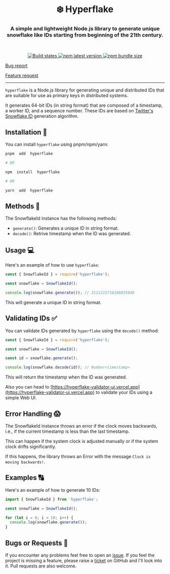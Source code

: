 <h1  align="center"  style="border-bottom: none;">❄️ Hyperflake </h1>

<h3  align="center">A simple and lightweight Node.js library to generate unique snowflake like IDs starting from beginning of the 21th century. </h3>

<br  />

<p  align="center">

<a  href="https://github.com/BRAVO68WEB/Hyperflake/actions/workflows/test.yml">

<img  alt="Build states"  src="https://github.com/BRAVO68WEB/Hyperflake/actions/workflows/test.yml/badge.svg?branch=main">

</a>

<a  href="https://www.npmjs.com/package/hyperflake">

<img  alt="npm latest version"  src="https://img.shields.io/npm/v/hyperflake/latest.svg">

</a>

<a  href="https://www.npmjs.com/package/hyperflake">

<img  alt="npm bundle size"  src="https://img.shields.io/bundlephobia/min/hyperflake">

</a>

<p  align="center">

<a  href="https://github.com/BRAVO68WEB/hyperflake/issues/new?template=bug_report.md">Bug report</a>

<a  href="https://github.com/BRAVO68WEB/hyperflake/issues/new?template=feature_request.md">Feature request</a>

</p>

<hr  />

`hyperflake` is a Node.js library for generating unique and distributed IDs that are suitable for use as primary keys in distributed systems.

It generates 64-bit IDs (in string format) that are composed of a timestamp, a worker ID, and a sequence number. These IDs are based on [Twitter's Snowflake ID](https://github.com/twitter-archive/snowflake/tree/snowflake-2010) generation algorithm.

## Installation 🚀

You can install `hyperflake` using pnpm/npm/yarn:

```bash
pnpm  add  hyperflake

# OR

npm  install  hyperflake

# OR

yarn  add  hyperflake
```

## Methods 🧮

The SnowflakeId instance has the following methods:

- `generate()`: Generates a unique ID in string format.
- `decode()`: Retrive timestamp when the ID was generated.

## Usage 💻

Here's an example of how to use `hyperflake`:

```javascript
const { SnowflakeId } = require('hyperflake');

const snowflake = SnowflakeId();

console.log(snowflake.generate()); // 3111215718188835840
```

This will generate a unique ID in string format.

## Validating IDs ✅

You can validate IDs generated by `hyperflake` using the `decode()` method:

```javascript
const { SnowflakeId } = require('hyperflake');

const snowflake = SnowflakeId();

const id = snowflake.generate();

console.log(snowflake.decode(id)); // Number<timestamp>
```

This will return the timestamp when the ID was generated.

Also you can head to [https://hyperflake-validator-ui.vercel.app](https://hyperflake-validator-ui.vercel.app) to validate your IDs using a simple Web UI.

## Error Handling 😱

The SnowflakeId instance throws an error if the clock moves backwards, i.e., if the current timestamp is less than the last timestamp.

This can happen if the system clock is adjusted manually or if the system clock drifts significantly.

If this happens, the library throws an Error with the message `Clock is moving backwards!`.

## Examples 🔠

Here's an example of how to generate 10 IDs:

```javascript
import { SnowflakeId } from 'hyperflake';

const snowflake = SnowflakeId();

for (let i = 0; i < 10; i++) {
  console.log(snowflake.generate());
}
```

## Bugs or Requests 🐛

If you encounter any problems feel free to open an [issue](https://github.com/bravo68web/hyperflake/issues/new?template=bug_report.md). If you feel the project is missing a feature, please raise a [ticket](https://github.com/bravo68web/hyperflake/new?template=feature_request.md) on GitHub and I'll look into it. Pull requests are also welcome.
